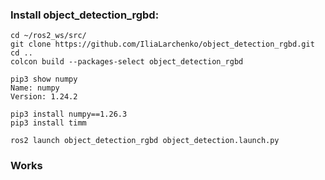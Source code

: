 
### Install object_detection_rgbd:

```
cd ~/ros2_ws/src/
git clone https://github.com/IliaLarchenko/object_detection_rgbd.git
cd ..
colcon build --packages-select object_detection_rgbd
```

```
pip3 show numpy
Name: numpy
Version: 1.24.2
```

```
pip3 install numpy==1.26.3
pip3 install timm
```

```
ros2 launch object_detection_rgbd object_detection.launch.py
```
### Works
